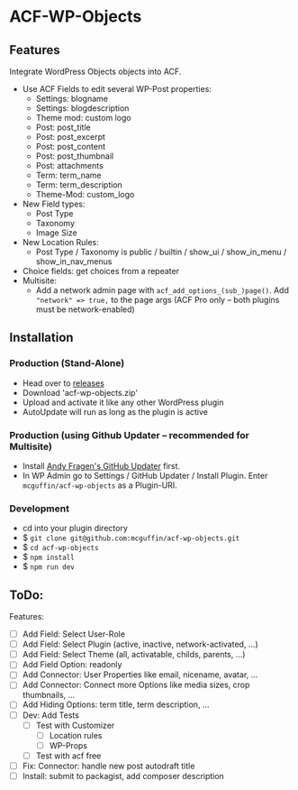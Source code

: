 ACF-WP-Objects
===============

Features
--------
Integrate WordPress Objects objects into ACF.
 - Use ACF Fields to edit several WP-Post properties:
   - Settings: blogname
   - Settings: blogdescription
   - Theme mod: custom logo
   - Post: post_title
   - Post: post_excerpt
   - Post: post_content
   - Post: post_thumbnail
   - Post: attachments
   - Term: term_name
   - Term: term_description
   - Theme-Mod: custom_logo
 - New Field types:
    - Post Type
    - Taxonomy
    - Image Size
 - New Location Rules:
    - Post Type / Taxonomy is public / builtin / show_ui / show_in_menu / show_in_nav_menus
 - Choice fields: get choices from a repeater
 - Multisite: 
   - Add a network admin page with `acf_add_options_(sub_)page()`. Add `"network" => true,` to the page args (ACF Pro only – both plugins must be network-enabled)


Installation
------------

### Production (Stand-Alone)
 - Head over to [releases](../../releases)
 - Download 'acf-wp-objects.zip'
 - Upload and activate it like any other WordPress plugin
 - AutoUpdate will run as long as the plugin is active

### Production (using Github Updater – recommended for Multisite)
 - Install [Andy Fragen's GitHub Updater](https://github.com/afragen/github-updater) first.
 - In WP Admin go to Settings / GitHub Updater / Install Plugin. Enter `mcguffin/acf-wp-objects` as a Plugin-URI.

### Development
 - cd into your plugin directory
 - $ `git clone git@github.com:mcguffin/acf-wp-objects.git`
 - $ `cd acf-wp-objects`
 - $ `npm install`
 - $ `npm run dev`



ToDo:
-----
Features:
 - [ ] Add Field: Select User-Role
 - [ ] Add Field: Select Plugin (active, inactive, network-activated, ...)
 - [ ] Add Field: Select Theme (all, activatable, childs, parents, ...)
 - [ ] Add Field Option: readonly
 - [ ] Add Connector: User Properties like email, nicename, avatar, ...
 - [ ] Add Connector: Connect more Options like media sizes, crop thumbnails, ...
 - [ ] Add Hiding Options: term title, term description, ...
 - [ ] Dev: Add Tests
   - [ ] Test with Customizer
     - [ ] Location rules
     - [ ] WP-Props
   - [ ] Test with acf free
 - [ ] Fix: Connector: handle new post autodraft title
 - [ ] Install: submit to packagist, add composer description
